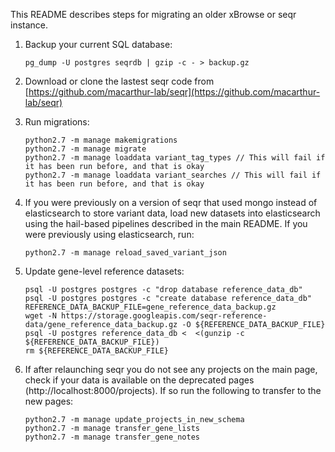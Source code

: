 This README describes steps for migrating an older xBrowse or seqr instance.

1. Backup your current SQL database:

   ```
   pg_dump -U postgres seqrdb | gzip -c - > backup.gz
   ```

2. Download or clone the lastest seqr code from [https://github.com/macarthur-lab/seqr](https://github.com/macarthur-lab/seqr)

3. Run migrations:
   ```
   python2.7 -m manage makemigrations 
   python2.7 -m manage migrate 
   python2.7 -m manage loaddata variant_tag_types // This will fail if it has been run before, and that is okay
   python2.7 -m manage loaddata variant_searches // This will fail if it has been run before, and that is okay
   ```
   
4. If you were previously on a version of seqr that used mongo instead of elasticsearch to store variant data, 
load new datasets into elasticsearch using the hail-based pipelines described in the main README. 
If you were previously using elasticsearch, run:
    ```
    python2.7 -m manage reload_saved_variant_json
    ```
    
5. Update gene-level reference datasets:
    ```
    psql -U postgres postgres -c "drop database reference_data_db"
    psql -U postgres postgres -c "create database reference_data_db"
    REFERENCE_DATA_BACKUP_FILE=gene_reference_data_backup.gz
    wget -N https://storage.googleapis.com/seqr-reference-data/gene_reference_data_backup.gz -O ${REFERENCE_DATA_BACKUP_FILE}
    psql -U postgres reference_data_db <  <(gunzip -c ${REFERENCE_DATA_BACKUP_FILE})
    rm ${REFERENCE_DATA_BACKUP_FILE}
    ```
    
6. If after relaunching seqr you do not see any projects on the main page, check if your data is available on the 
deprecated pages (http://localhost:8000/projects). If so run the following to transfer to the new pages:
    ```
    python2.7 -m manage update_projects_in_new_schema
    python2.7 -m manage transfer_gene_lists
    python2.7 -m manage transfer_gene_notes
    ```